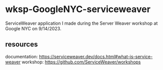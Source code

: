 # wksp-GoogleNYC-serviceweaver
ServiceWeaver application I made during the Server Weaver workshop at Google NYC on 9/14/2023.

## resources
documentation: https://serviceweaver.dev/docs.html#what-is-service-weaver
workshop: https://github.com/ServiceWeaver/workshops
